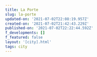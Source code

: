 ```yaml
---
title: La Porte
slug: la-porte
updated-on: '2021-07-02T22:08:19.957Z'
created-on: '2021-07-02T21:42:43.229Z'
published-on: '2021-07-02T22:22:44.592Z'
f_developments: []
f_featured: false
layout: '[city].html'
tags: city
---
```



